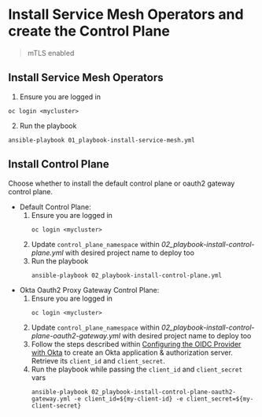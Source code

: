# Install Service Mesh Operators and create the Control Plane


> mTLS enabled


## Install Service Mesh Operators
1. Ensure you are logged in
```
oc login <mycluster>
```
2. Run the playbook
```
ansible-playbook 01_playbook-install-service-mesh.yml
```

## Install Control Plane
Choose whether to install the default control plane or oauth2 gateway control plane.
- Default Control Plane:
   1. Ensure you are logged in
      ```
      oc login <mycluster>
      ```
   2. Update `control_plane_namespace` within *02_playbook-install-control-plane.yml* with desired project name to deploy too
   3. Run the playbook
      ```
      ansible-playbook 02_playbook-install-control-plane.yml
      ```
- Okta Oauth2 Proxy Gateway Control Plane:
   1. Ensure you are logged in
      ```
      oc login <mycluster>
      ```
   2. Update `control_plane_namespace` within *02_playbook-install-control-plane-oauth2-gateway.yml* with desired project name to deploy too
   3. Follow the steps described within [Configuring the OIDC Provider with Okta](https://github.com/trevorbox/oauth2-proxy/blob/update-okta-doc/docs/2_auth.md#configuring-the-oidc-provider-with-okta) to create an Okta application & authorization server. Retrieve its `client_id` and `client_secret`.
   3. Run the playbook while passing the `client_id` and `client_secret` vars
      ```
      ansible-playbook 02_playbook-install-control-plane-oauth2-gateway.yml -e client_id=${my-client-id} -e client_secret=${my-client-secret}
      ```
